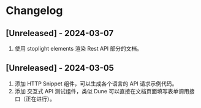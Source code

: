 # Changelog

## [Unreleased] - 2024-03-07

1. 使用 stoplight elements 渲染 Rest API 部分的文档。

## [Unreleased] - 2024-03-05

1. 添加 HTTP Snippet 组件，可以生成各个语言的 API 请求示例代码。
2. 添加 交互式 API 测试组件，类似 Dune 可以直接在文档页面填写表单调用接口（正在进行）。
